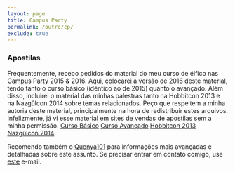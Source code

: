 ```yaml
---
layout: page
title: Campus Party
permalink: /outro/cp/
exclude: true
---
```

### Apostilas ###
Frequentemente, recebo pedidos do material do meu curso de élfico nas Campus Party 2015 & 2016. 
Aqui, colocarei a versão de 2016 deste material, tendo tanto o curso básico (idêntico ao de 2015) quanto o avançado.
Além disso, incluirei o material das minhas palestras tanto na Hobbitcon 2013 e na Nazgûlcon 2014 sobre temas relacionados. 
Peço que respeitem a minha autoria deste material, principalmente na hora de redistribuir estes arquivos. 
Infelizmente, já vi esse material em sites de vendas de apostilas sem a minha permissão. 
[Curso Básico](http://bernardinelli.org/downloads/Mod_1.pdf)
[Curso Avançado](http://bernardinelli.org/downloads/Mod_2.pdf)
[Hobbitcon 2013](http://bernardinelli.org/downloads/hobbitcon.pdf)
[Nazgûlcon 2014](http://bernardinelli.org/downloads/nazgulcon.pdf)

Recomendo também o [Quenya101](http://quenya101.com) para informações mais avançadas e detalhadas sobre este assunto.
Se precisar entrar em contato comigo, use [este](mailto:ondo@quenya101.com) e-mail. 
